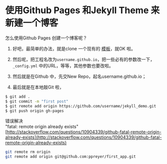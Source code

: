 使用Github Pages 和Jekyll Theme 来新建一个博客
=======

怎么使用Github Pages 创建一个博客呢？
 1. 好吧，最简单的办法，就是clone 一个现有的 [模板](https://github.com/Tikitoo/Android-Getting-Started/blob/master/Tools/Jekyll-theme.md)，就OK 啦。

 2. 然后呢，把工程名改为``username.github.io``，把一些必有的参数改一下，``_config.yml`` 中的URL，等等，其他参数也要改啦。
 3. 然后就是在Github 中，先交New Repo，起名username.github.io；
 4. 最后就是在本地敲Git 啦，
```bash
$ git add .
$ git commit -m "first post"
$ git remote add origin https://github.com/username/jekyll_demo.git
$ git push origin gh-pages
```

错误解决 <br />
"fatal: remote origin already exists" <br />
[http://stackoverflow.com/questions/10904339/github-fatal-remote-origin-already-exists](http://stackoverflow.com/questions/10904339/github-fatal-remote-origin-already-exists) <br />
```bash
git remote rm origin
git remote add origin git@github.com:ppreyer/first_app.git
```
